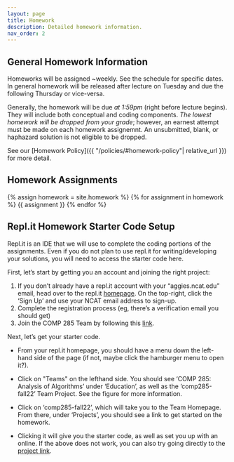 ```yaml
---
layout: page
title: Homework
description: Detailed homework information.
nav_order: 2
---
```


## General Homework Information

Homeworks will be assigned \~weekly. See the schedule for specific dates. In general homework will be released after lecture on Tuesday and due the following Thursday or vice-versa.

Generally, the homework will be due *at 1:59pm* (right before lecture begins). They will include both conceptual and coding components. *The lowest homework will be dropped from your grade*; however, an earnest attempt must be made on each homework assignemnt. An unsubmitted, blank, or haphazard solution is not eligible to be dropped.

See our [Homework Policy]({{ "/policies/#homework-policy"| relative_url }}) for more detail.

## Homework Assignments

{% assign homework = site.homework %}
{% for assignment in homework %}
{{ assignment }}
{% endfor %}

## Repl.it Homework Starter Code Setup

Repl.it is an IDE that we will use to complete the coding portions of the assignments. Even if you do not plan to use repl.it for writing/developing your solutions, you will need to access the starter code here. 

First, let’s start by getting you an account and joining the right project:

1. If you don’t already have a repl.it account with your “aggies.ncat.edu” email, head over
to the repl.it [homepage](https://replit.com/~). On the top-right, click the ‘Sign Up’ and use your NCAT email
address to sign-up.
2. Complete the registration process (eg, there’s a verification email you should get)
3. Join the COMP 285 Team by following this [link](https://replit.com/teams/join/ymfokyhnvvhzduiczqurvemmuiwwtjxs-comp285-fall22).


Next, let’s get your starter code. 

- From your repl.it homepage, you should have a menu down
the left-hand side of the page (if not, maybe click the hamburger menu to open it?).
- Click
on "Teams" on the lefthand side. You should see ‘COMP 285: Analysis of Algorithms’ under ‘Education’,
as well as the ‘comp285-fall22’ Team Project. See the figure for more information.


- Click on ‘comp285-fall22’, which will take you to the Team Homepage. From there, under
‘Projects’, you should see a link to get started on the homework.
- Clicking it will give you the
starter code, as well as set you up with an online.
If the above does not work, you can also try going directly to the [project link](https://replit.com/@comp285-fall22/HW0).

